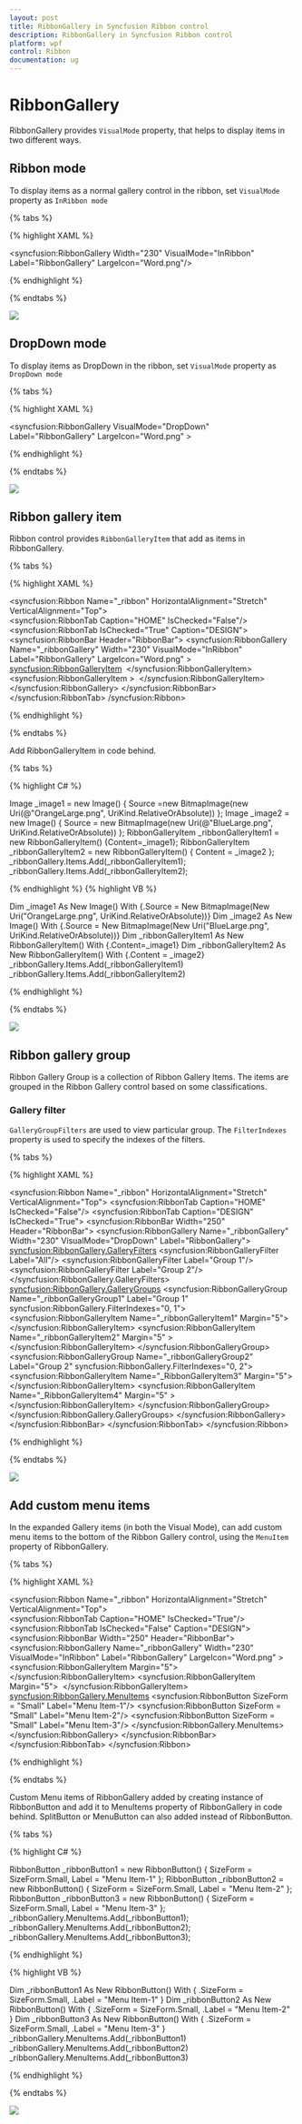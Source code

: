 ```yaml
---
layout: post
title: RibbonGallery in Syncfusion Ribbon control
description: RibbonGallery in Syncfusion Ribbon control
platform: wpf
control: Ribbon
documentation: ug
---
```

# RibbonGallery

RibbonGallery provides `VisualMode` property, that helps to display items in two different ways.


## Ribbon mode

To display items as a normal gallery control in the ribbon, set `VisualMode` property as `InRibbon mode`

{% tabs %}

{% highlight XAML %}

<syncfusion:RibbonGallery Width="230" VisualMode="InRibbon" Label="RibbonGallery" LargeIcon="Word.png"/>

{% endhighlight %}

{% endtabs %}

![](RibbonGallery_images/RibbonGallery_img1.jpg)


## DropDown mode

To display items as DropDown in the ribbon, set `VisualMode` property as `DropDown mode`

{% tabs %}

{% highlight XAML %}

<syncfusion:RibbonGallery VisualMode="DropDown" Label="RibbonGallery" LargeIcon="Word.png" >

{% endhighlight %}

{% endtabs %}

![](RibbonGallery_images/RibbonGallery_img2.jpg)


## Ribbon gallery item

Ribbon control provides `RibbonGalleryItem` that add as items in RibbonGallery.


{% tabs %}

{% highlight XAML %}

<syncfusion:Ribbon Name="_ribbon" HorizontalAlignment="Stretch" VerticalAlignment="Top">          
<syncfusion:RibbonTab Caption="HOME" IsChecked="False"/>                
<syncfusion:RibbonTab IsChecked="True" Caption="DESIGN">
<syncfusion:RibbonBar Header="RibbonBar">
<syncfusion:RibbonGallery Name="_ribbonGallery" Width="230" VisualMode="InRibbon" Label="RibbonGallery" LargeIcon="Word.png" >
<syncfusion:RibbonGalleryItem>
<Image Source="OrangeLarge.png"/>
</syncfusion:RibbonGalleryItem>
<syncfusion:RibbonGalleryItem  >
<Image Source="BlueLarge.png"/>
</syncfusion:RibbonGalleryItem>
</syncfusion:RibbonGallery>
</syncfusion:RibbonBar>
</syncfusion:RibbonTab>
/syncfusion:Ribbon>

{% endhighlight %}

{% endtabs %}

Add RibbonGalleryItem in code behind.

{% tabs %}

{% highlight C# %}

Image _image1 = new Image() { Source =new BitmapImage(new Uri(@"OrangeLarge.png", UriKind.RelativeOrAbsolute)) };
Image _image2 = new Image() { Source = new BitmapImage(new Uri(@"BlueLarge.png", UriKind.RelativeOrAbsolute)) };
RibbonGalleryItem _ribbonGalleryItem1 = new RibbonGalleryItem() {Content=_image1};
RibbonGalleryItem _ribbonGalleryItem2 = new RibbonGalleryItem() { Content = _image2 };
_ribbonGallery.Items.Add(_ribbonGalleryItem1);
_ribbonGallery.Items.Add(_ribbonGalleryItem2);

{% endhighlight %}
{% highlight VB %}

Dim _image1 As New Image() With {.Source = New BitmapImage(New Uri("OrangeLarge.png", UriKind.RelativeOrAbsolute))}
Dim _image2 As New Image() With {.Source = New BitmapImage(New Uri("BlueLarge.png", UriKind.RelativeOrAbsolute))}
Dim _ribbonGalleryItem1 As New RibbonGalleryItem() With {.Content=_image1}
Dim _ribbonGalleryItem2 As New RibbonGalleryItem() With {.Content = _image2}
_ribbonGallery.Items.Add(_ribbonGalleryItem1)
_ribbonGallery.Items.Add(_ribbonGalleryItem2)

{% endhighlight %}

{% endtabs %}

![](RibbonGallery_images/RibbonGallery_img3.jpg)


## Ribbon gallery group

Ribbon Gallery Group is a collection of Ribbon Gallery Items. The items are grouped in the Ribbon Gallery control based on some classifications.

### Gallery filter

`GalleryGroupFilters` are used to view particular group. The `FilterIndexes` property is used to specify the indexes of the filters.


{% tabs %}

{% highlight XAML %}

<syncfusion:Ribbon Name="_ribbon" HorizontalAlignment="Stretch" VerticalAlignment="Top">
<syncfusion:RibbonTab Caption="HOME" IsChecked="False"/>
<syncfusion:RibbonTab Caption="DESIGN" IsChecked="True">
<syncfusion:RibbonBar Width="250" Header="RibbonBar">
<syncfusion:RibbonGallery Name="_ribbonGallery" Width="230" VisualMode="DropDown" Label="RibbonGallery">
<syncfusion:RibbonGallery.GalleryFilters>
<syncfusion:RibbonGalleryFilter Label="All"/>
<syncfusion:RibbonGalleryFilter Label="Group 1"/>
<syncfusion:RibbonGalleryFilter Label="Group 2"/>
</syncfusion:RibbonGallery.GalleryFilters>
<syncfusion:RibbonGallery.GalleryGroups>
<syncfusion:RibbonGalleryGroup Name="_ribbonGalleryGroup1" Label="Group 1" syncfusion:RibbonGallery.FilterIndexes="0, 1">
<syncfusion:RibbonGalleryItem Name="_ribbonGalleryItem1" Margin="5">
<Image Source="OrangeLarge.png" Stretch="None" />
</syncfusion:RibbonGalleryItem>
<syncfusion:RibbonGalleryItem Name="_ribbonGalleryItem2" Margin="5" >
<Image Source="BlueLarge.png" Stretch="None"/>
</syncfusion:RibbonGalleryItem>
</syncfusion:RibbonGalleryGroup>
<syncfusion:RibbonGalleryGroup  Name="_ribbonGalleryGroup2"  Label="Group 2" syncfusion:RibbonGallery.FilterIndexes="0, 2">
<syncfusion:RibbonGalleryItem Name="_RibbonGalleryItem3"  Margin="5">
<Image Source="GreenLarge.png" Stretch="None"/>
</syncfusion:RibbonGalleryItem>
<syncfusion:RibbonGalleryItem Name="_RibbonGalleryItem4" Margin="5" >
<Image Source="PinkLarge.png" Stretch="None" />
</syncfusion:RibbonGalleryItem>
</syncfusion:RibbonGalleryGroup>
</syncfusion:RibbonGallery.GalleryGroups>
</syncfusion:RibbonGallery>
</syncfusion:RibbonBar>
</syncfusion:RibbonTab>
</syncfusion:Ribbon>

{% endhighlight %}

{% endtabs %}

![](RibbonGallery_images/RibbonGallery_img4.jpg)


## Add custom menu items

In the expanded Gallery items (in both the Visual Mode), can add custom menu items to the bottom of the Ribbon Gallery control, using the `MenuItem` property of RibbonGallery.


{% tabs %}

{% highlight XAML %}

<syncfusion:Ribbon Name="_ribbon" HorizontalAlignment="Stretch" VerticalAlignment="Top">           
<syncfusion:RibbonTab Caption="HOME" IsChecked="True"/>
<syncfusion:RibbonTab IsChecked="False" Caption="DESIGN">
<syncfusion:RibbonBar Width="250" Header="RibbonBar">
<syncfusion:RibbonGallery Name="_ribbonGallery" Width="230" VisualMode="InRibbon" Label="RibbonGallery" LargeIcon="Word.png" >
<syncfusion:RibbonGalleryItem  Margin="5">
<Image Source="OrangeLarge.png"/>
</syncfusion:RibbonGalleryItem>
<syncfusion:RibbonGalleryItem  Margin="5">
<Image Source="PinkLarge.png"/>
</syncfusion:RibbonGalleryItem>
<syncfusion:RibbonGallery.MenuItems>
<syncfusion:RibbonButton SizeForm = "Small" Label="Menu Item-1"/>
<syncfusion:RibbonButton SizeForm = "Small" Label="Menu Item-2"/>
<syncfusion:RibbonButton SizeForm = "Small" Label="Menu Item-3"/>
</syncfusion:RibbonGallery.MenuItems>              
</syncfusion:RibbonGallery>
</syncfusion:RibbonBar>
</syncfusion:RibbonTab>
</syncfusion:Ribbon>

{% endhighlight %}

{% endtabs %}

Custom Menu items of RibbonGallery added by creating instance of RibbonButton and add it to MenuItems property of RibbonGallery in code behind. SplitButton or MenuButton can also added instead of RibbonButton.

{% tabs %}

{% highlight C# %}

RibbonButton _ribbonButton1 = new RibbonButton() { SizeForm = SizeForm.Small, Label = "Menu Item-1" };
RibbonButton _ribbonButton2 = new RibbonButton() { SizeForm = SizeForm.Small, Label = "Menu Item-2" };
RibbonButton _ribbonButton3 = new RibbonButton() { SizeForm = SizeForm.Small, Label = "Menu Item-3" };
_ribbonGallery.MenuItems.Add(_ribbonButton1);
_ribbonGallery.MenuItems.Add(_ribbonButton2);
_ribbonGallery.MenuItems.Add(_ribbonButton3);

{% endhighlight %}

{% highlight VB %}

Dim _ribbonButton1 As New RibbonButton() With {
	.SizeForm = SizeForm.Small,
	.Label = "Menu Item-1"
}
Dim _ribbonButton2 As New RibbonButton() With {
	.SizeForm = SizeForm.Small,
	.Label = "Menu Item-2"
}
Dim _ribbonButton3 As New RibbonButton() With {
	.SizeForm = SizeForm.Small,
	.Label = "Menu Item-3"
}
_ribbonGallery.MenuItems.Add(_ribbonButton1)
_ribbonGallery.MenuItems.Add(_ribbonButton2)
_ribbonGallery.MenuItems.Add(_ribbonButton3)

{% endhighlight %}

{% endtabs %}

![](RibbonGallery_images/RibbonGallery_img5.jpg)

